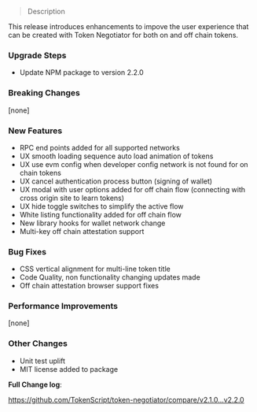> Description

This release introduces enhancements to impove the user experience that can be created with Token Negotiator
for both on and off chain tokens.

### Upgrade Steps

* Update NPM package to version 2.2.0

### Breaking Changes

[none]

### New Features

* RPC end points added for all supported networks
* UX smooth loading sequence auto load animation of tokens  
* UX use evm config when developer config network is not found for on chain tokens
* UX cancel authentication process button (signing of wallet)
* UX modal with user options added for off chain flow (connecting with cross origin site to learn tokens)
* UX hide toggle switches to simplify the active flow
* White listing functionality added for off chain flow
* New library hooks for wallet network change
* Multi-key off chain attestation support

### Bug Fixes

* CSS vertical alignment for multi-line token title
* Code Quality, non functionality changing updates made
* Off chain attestation browser support fixes

### Performance Improvements

[none]
 
### Other Changes

* Unit test uplift
* MIT license added to package

**Full Change log**: 

https://github.com/TokenScript/token-negotiator/compare/v2.1.0...v2.2.0
